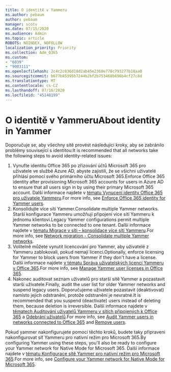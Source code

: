 ```yaml
---
title: O identitě v Yammeru
ms.author: pebaum
author: pebaum
manager: scotv
ms.date: 07/15/2020
ms.audience: Admin
ms.topic: article
ROBOTS: NOINDEX, NOFOLLOW
localization_priority: Priority
ms.collection: Adm_O365
ms.custom:
- "6039"
- "9003111"
ms.openlocfilehash: 2c4c2c836d18d2ab45e2368e778c793277b18aa0
ms.sourcegitcommit: b677b85395b7244b2bf2b753468b696b4cf27c8d
ms.translationtype: MT
ms.contentlocale: cs-CZ
ms.lasthandoff: 07/16/2020
ms.locfileid: "45148199"
---
```

# <a name="about-identity-in-yammer"></a><span data-ttu-id="3ac94-102">O identitě v Yammeru</span><span class="sxs-lookup"><span data-stu-id="3ac94-102">About identity in Yammer</span></span>

<span data-ttu-id="3ac94-103">Doporučuje se, aby všechny sítě provést následující kroky, aby se zabránilo problémy související s identitou:</span><span class="sxs-lookup"><span data-stu-id="3ac94-103">It is recommended that all networks take the following steps to avoid identity-related issues:</span></span>

1. <span data-ttu-id="3ac94-104">Vynuťte identitu Office 365 po zřizování účtů Microsoft 365 pro uživatele ve službě Azure AD, abyste zajistili, že se všichni uživatelé přihlásí pomocí svého primárního účtu Microsoft 365.</span><span class="sxs-lookup"><span data-stu-id="3ac94-104">Enforce Office 365 identity after provisioning Microsoft 365 accounts for users in Azure AD to ensure that all users sign in by using their primary Microsoft 365 account.</span></span> <span data-ttu-id="3ac94-105">Další informace najdete v [tématu Vynucení identity Office 365 pro uživatele Yammeru](https://docs.microsoft.com/yammer/configure-your-yammer-network/enforce-office-365-identity).</span><span class="sxs-lookup"><span data-stu-id="3ac94-105">For more info, see [Enforce Office 365 identity for Yammer users](https://docs.microsoft.com/yammer/configure-your-yammer-network/enforce-office-365-identity).</span></span>
2. <span data-ttu-id="3ac94-106">Konsolidujte více sítí Yammer.</span><span class="sxs-lookup"><span data-stu-id="3ac94-106">Consolidate multiple Yammer networks.</span></span> <span data-ttu-id="3ac94-107">Starší konfigurace Yammeru umožňují připojení více sítí Yammeru k jednomu klientovi.</span><span class="sxs-lookup"><span data-stu-id="3ac94-107">Legacy Yammer configurations permit multiple Yammer networks to be connected to one tenant.</span></span> <span data-ttu-id="3ac94-108">Další informace najdete v [tématu Migrace v síti – konsolidace více sítí Yammeru](https://docs.microsoft.com/yammer/configure-your-yammer-network/consolidate-multiple-yammer-networks).</span><span class="sxs-lookup"><span data-stu-id="3ac94-108">For more info, see [Network migration - Consolidate multiple Yammer networks](https://docs.microsoft.com/yammer/configure-your-yammer-network/consolidate-multiple-yammer-networks).</span></span>
3. <span data-ttu-id="3ac94-109">Volitelně můžete vynutit licencování pro Yammer, aby uživatelé z Yammeru zablokovali, pokud nemají licenci.</span><span class="sxs-lookup"><span data-stu-id="3ac94-109">Optionally, enforce licensing for Yammer to block users from Yammer if they don't have a license.</span></span> <span data-ttu-id="3ac94-110">Další informace najdete [v tématu Správa uživatelských licencí Yammeru v Office 365](https://docs.microsoft.com/yammer/manage-yammer-users/manage-yammer-licenses-in-office-365).</span><span class="sxs-lookup"><span data-stu-id="3ac94-110">For more info, see [Manage Yammer user licenses in Office 365](https://docs.microsoft.com/yammer/manage-yammer-users/manage-yammer-licenses-in-office-365).</span></span>
4. <span data-ttu-id="3ac94-111">Nakonec auditovat seznam uživatelů pro starší sítě Yammer a pozastavit starší uživatele.</span><span class="sxs-lookup"><span data-stu-id="3ac94-111">Finally, audit the user list for older Yammer networks and suspend legacy users.</span></span> <span data-ttu-id="3ac94-112">Doporučujeme uživatele pozastavit (deaktivovat) namísto jejich odstranění, protože odstranění je nevratné.</span><span class="sxs-lookup"><span data-stu-id="3ac94-112">It is recommended that you suspend (deactivate) users instead of deleting them, because deletion is irreversible.</span></span> <span data-ttu-id="3ac94-113">Další informace najdete v [tématech Auditování uživatelů Yammeru v sítích připojených k Office 365](https://docs.microsoft.com/yammer/manage-yammer-users/audit-users-connected-to-office-365) a [Odebrání uživatelů](https://docs.microsoft.com/yammer/manage-yammer-users/add-block-or-remove-users#remove-users).</span><span class="sxs-lookup"><span data-stu-id="3ac94-113">For more info, see [Audit Yammer users in networks connected to Office 365](https://docs.microsoft.com/yammer/manage-yammer-users/audit-users-connected-to-office-365) and [Remove users](https://docs.microsoft.com/yammer/manage-yammer-users/add-block-or-remove-users#remove-users).</span></span>

<span data-ttu-id="3ac94-114">Pokud yammer nakonfigurujete pomocí těchto kroků, budete taky připraveni nakonfigurovat síť Yammeru pro nativní režim pro Microsoft 365.</span><span class="sxs-lookup"><span data-stu-id="3ac94-114">By configuring Yammer using these steps, you'll also be ready to configure your Yammer network for Native Mode for Microsoft 365.</span></span> <span data-ttu-id="3ac94-115">Další informace najdete v [tématu Konfigurace sítě Yammer pro nativní režim pro Microsoft 365](https://docs.microsoft.com/yammer/configure-your-yammer-network/native-mode).</span><span class="sxs-lookup"><span data-stu-id="3ac94-115">For more info, see [Configure your Yammer network for Native Mode for Microsoft 365](https://docs.microsoft.com/yammer/configure-your-yammer-network/native-mode).</span></span>